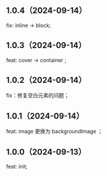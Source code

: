 ## 1.0.4（2024-09-14）
fix: inline -> block;
## 1.0.3（2024-09-14）
feat: cover -> container ; 
## 1.0.2（2024-09-14）
fix：修复空白元素的问题； 
## 1.0.1（2024-09-14）
feat:  image 更换为 backgroundImage ； 
## 1.0.0（2024-09-13）
feat: init; 
